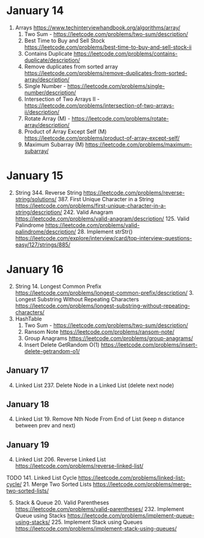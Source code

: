 
# January 14
1. Arrays
https://www.techinterviewhandbook.org/algorithms/array/
    1. Two Sum -  https://leetcode.com/problems/two-sum/description/
    122. Best Time to Buy and Sell Stock https://leetcode.com/problems/best-time-to-buy-and-sell-stock-ii
    217. Contains Duplicate https://leetcode.com/problems/contains-duplicate/description/
    26. Remove duplicates from sorted array https://leetcode.com/problems/remove-duplicates-from-sorted-array/description/
    136. Single Number - https://leetcode.com/problems/single-number/description/
    350. Intersection of Two Arrays II - https://leetcode.com/problems/intersection-of-two-arrays-ii/description/
    189. Rotate Array (M) - https://leetcode.com/problems/rotate-array/description/
    238. Product of Array Except Self (M) https://leetcode.com/problems/product-of-array-except-self/
    53. Maximum Subarray (M) https://leetcode.com/problems/maximum-subarray/

# January 15
2. String
   344. Reverse String https://leetcode.com/problems/reverse-string/solutions/
   387. First Unique Character in a String https://leetcode.com/problems/first-unique-character-in-a-string/description/
   242. Valid Anagram https://leetcode.com/problems/valid-anagram/description/
   125.  Valid Palindrome https://leetcode.com/problems/valid-palindrome/description/
   28. Implement strStr() https://leetcode.com/explore/interview/card/top-interview-questions-easy/127/strings/885/

# January 16
2. String
   14. Longest Common Prefix https://leetcode.com/problems/longest-common-prefix/description/
   3. Longest Substring Without Repeating Characters https://leetcode.com/problems/longest-substring-without-repeating-characters/
3. HashTable
   1. Two Sum -  https://leetcode.com/problems/two-sum/description/
   383. Ransom Note https://leetcode.com/problems/ransom-note/
   49. Group Anagrams https://leetcode.com/problems/group-anagrams/
   380. Insert Delete GetRandom O(1) https://leetcode.com/problems/insert-delete-getrandom-o1/

## January 17
4. Linked List
   237. Delete Node in a Linked List (delete next node)
## January 18
4. Linked List
   19. Remove Nth Node From End of List  (keep n distance between prev and next)

## January 19
4. Linked List
   206. Reverse Linked List https://leetcode.com/problems/reverse-linked-list/

TODO
     141. Linked List Cycle https://leetcode.com/problems/linked-list-cycle/
     21. Merge Two Sorted Lists https://leetcode.com/problems/merge-two-sorted-lists/

5. Stack & Queue
   20. Valid Parentheses https://leetcode.com/problems/valid-parentheses/
   232. Implement Queue using Stacks https://leetcode.com/problems/implement-queue-using-stacks/
   225. Implement Stack using Queues https://leetcode.com/problems/implement-stack-using-queues/

    

